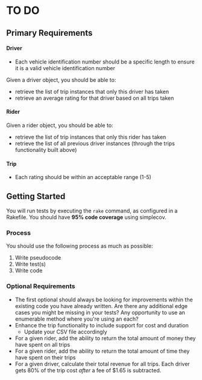 # TO DO

## Primary Requirements

#### Driver
  - Each vehicle identification number should be a specific length to ensure it is a valid vehicle identification number

Given a driver object, you should be able to:
- retrieve the list of trip instances that only this driver has taken
- retrieve an average rating for that driver based on all trips taken

#### Rider

Given a rider object, you should be able to:
- retrieve the list of trip instances that only this rider has taken
- retrieve the list of all previous driver instances (through the trips functionality built above)

#### Trip
-   Each rating should be within an acceptable range (1-5)

## Getting Started
You will run tests by executing the `rake` command, as configured in a Rakefile. You should have **95% code coverage** using simplecov.

### Process
You should use the following process as much as possible:  

1. Write pseudocode
1. Write test(s)
1. Write code

### Optional Requirements
- The first optional should always be looking for improvements within the existing code you have already written. Are there any additional edge cases you might be missing in your tests? Any opportunity to use an enumerable method where you're using an each?
- Enhance the trip functionality to include support for cost and duration
  - Update your CSV file accordingly
- For a given rider, add the ability to return the total amount of money they have spent on all trips
- For a given rider, add the ability to return the total amount of time they have spent on their trips
- For a given driver, calculate their total revenue for all trips. Each driver gets 80% of the trip cost _after_ a fee of $1.65 is subtracted.
